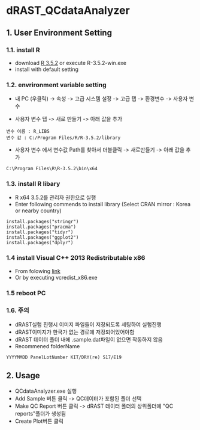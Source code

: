 # dRAST_QCdataAnalyzer

## 1. User Environment Setting
### 1.1. install R
* download [R 3.5.2](https://cran.r-project.org/bin/windows/base/old/3.5.2) or execute R-3.5.2-win.exe
* install with default setting
### 1.2. envrironment variable setting
* 내 PC (우클릭) -> 속성 -> 고급 시스템 설정 -> 고급 탭 -> 환경변수 -> 사용자 변수
- 사용자 변수 탭 -> 새로 만들기 -> 아래 값을 추가
<pre><code>변수 이름 : R_LIBS 
변수 값 : C:/Program Files/R/R-3.5.2/library</code></pre>
- 사용자 변수 에서 변수값 Path를 찾아서 더블클릭 -> 새로만들기 -> 아래 값을 추가
<pre><code>C:\Program Files\R\R-3.5.2\bin\x64</code></pre>

### 1.3. install R libary
* R x64 3.5.2를 관리자 권한으로 실행
* Enter following commends to install library (Select CRAN mirror : Korea or nearby country)
<pre><code>install.packages("stringr")
install.packages("pracma")
install.packages("tidyr")
install.packages("ggplot2")
install.packages("dplyr")</code></pre>
### 1.4 install Visual C++ 2013 Redistributable x86 
* From folowing [link](https://www.microsoft.com/ko-kr/download/details.aspx?id=40784)
* Or by executing vcredist_x86.exe
### 1.5 reboot PC
### 1.6. 주의
* dRAST실험 진행시 이미지 파일들이 저장되도록 세팅하여 실험진행
* dRAST이미지가 한국가 없는 경로에 저장되어있어야함
* dRAST 데이터 폴더 내에 .sample.dat파일이 없으면 작동하지 않음
* Recommened folderName
<pre><code>YYYYMMDD PanelLotNumber KIT/DRY(re) S17/E19</code></pre>

## 2. Usage
* QCdataAnalyzer.exe 실행
* Add Sample 버튼 클릭 -> QC데이터가 포함된 폴더 선택
* Make QC Report 버튼 클릭 -> dRAST 데이터 폴더의 상위폴더에 "QC reports"폴더가 생성됨
* Create Plot버튼 클릭
